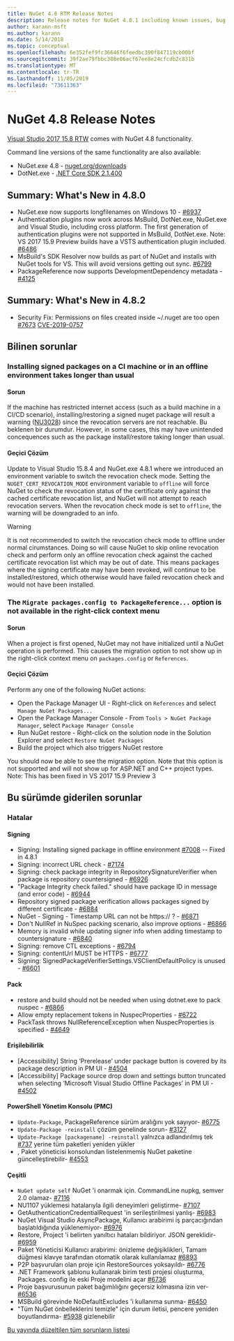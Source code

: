 ```yaml
---
title: NuGet 4.8 RTM Release Notes
description: Release notes for NuGet 4.8.1 including known issues, bug fixes, added features, and DCRs.
author: karann-msft
ms.author: karann
ms.date: 5/14/2018
ms.topic: conceptual
ms.openlocfilehash: 6e352fef9fc36646f6feedbc390f847119cb00bf
ms.sourcegitcommit: 39f2ae79fbbc308e06acf67ee8e24cfcdb2c831b
ms.translationtype: MT
ms.contentlocale: tr-TR
ms.lasthandoff: 11/05/2019
ms.locfileid: "73611363"
---
```

# <a name="nuget-48-release-notes"></a>NuGet 4.8 Release Notes

[Visual Studio 2017 15.8 RTW](https://www.visualstudio.com/news/releasenotes/vs2017-relnotes) comes with NuGet 4.8 functionality.


Command line versions of the same functionality are also available:
* NuGet.exe 4.8 - [nuget.org/downloads](https://nuget.org/downloads)
* DotNet.exe - [.NET Core SDK 2.1.400](https://www.microsoft.com/net/download/visual-studio-sdks)


## <a name="summary-whats-new-in-480"></a>Summary: What's New in 4.8.0
* NuGet.exe now supports longfilenames on Windows 10 - [#6937](https://github.com/NuGet/Home/issues/6937)
* Authentication plugins now work across MsBuild, DotNet.exe, NuGet.exe and Visual Studio, including cross platform. The first generation of authentication plugins were not supported in MsBuild, DotNet.exe. Note: VS 2017 15.9 Preview builds have a VSTS authentication plugin included. [#6486](https://github.com/NuGet/Home/issues/6486)
* MsBuild's SDK Resolver now builds as part of NuGet and installs with NuGet tools for VS. This will avoid versions getting out sync. [#6799](https://github.com/NuGet/Home/issues/6799)
* PackageReference now supports DevelopmentDependency metadata - [#4125](https://github.com/NuGet/Home/issues/4125)

## <a name="summary-whats-new-in-482"></a>Summary: What's New in 4.8.2

* Security Fix: Permissions on files created inside ~/.nuget are too open [#7673](https://github.com/NuGet/Home/issues/7673) [CVE-2019-0757](https://portal.msrc.microsoft.com/en-us/security-guidance/advisory/CVE-2019-0757)

## <a name="known-issues"></a>Bilinen sorunlar
### <a name="installing-signed-packages-on-a-ci-machine-or-in-an-offline-environment-takes-longer-than-usual"></a>Installing signed packages on a CI machine or in an offline environment takes longer than usual

#### <a name="issue"></a>Sorun
If the machine has restricted internet access (such as a build machine in a CI/CD scenario), installing/restoring a signed nuget package will result a warning ([NU3028](https://docs.microsoft.com/nuget/reference/errors-and-warnings/nu3028)) since the revocation servers are not reachable. Bu beklenen bir durumdur. However, in some cases, this may have unintended concequences such as the package install/restore taking longer than usual.

#### <a name="workaround"></a>Geçici Çözüm
Update to Visual Studio 15.8.4 and NuGet.exe 4.8.1 where we introduced an environment variable to switch the revocation check mode.
Setting the `NUGET_CERT_REVOCATION_MODE` environment variable to `offline` will force NuGet to check the revocation status of the certificate only against the cached certificate revocation list, and NuGet will not attempt to reach revocation servers. When the revocation check mode is set to `offline`, the warning will be downgraded to an info.

> [!Warning]
> It is not recommended to switch the revocation check mode to offline under normal cirumstances. Doing so will cause NuGet to skip online revocation check and perform only an offline revocation check against the cached certificate revocation list which may be out of date. This means packages where the signing certificate may have been revoked, will continue to be installed/restored, which otherwise would have failed revocation check and would not have been installed.

### <a name="the-migrate-packagesconfig-to-packagereference-option-is-not-available-in-the-right-click-context-menu"></a>The `Migrate packages.config to PackageReference...` option is not available in the right-click context menu

#### <a name="issue"></a>Sorun

When a project is first opened, NuGet may not have initialized until a NuGet operation is performed. This causes the migration option to not show up in the right-click context menu on `packages.config` or `References`.

#### <a name="workaround"></a>Geçici Çözüm

Perform any one of the following NuGet actions:
* Open the Package Manager UI - Right-click on `References` and select `Manage NuGet Packages...`
* Open the Package Manager Console - From `Tools > NuGet Package Manager`, select `Package Manager Console`
* Run NuGet restore - Right-click on the solution node in the Solution Explorer and select `Restore NuGet Packages`
* Build the project which also triggers NuGet restore

You should now be able to see the migration option. Note that this option is not supported and will not show up for ASP.NET and C++ project types.
Note: This has been fixed in VS 2017 15.9 Preview 3

## <a name="issues-fixed-in-this-release"></a>Bu sürümde giderilen sorunlar

### <a name="bugs"></a>Hatalar
#### <a name="signing"></a>Signing
* Signing: Installing signed package in offline environment [#7008](https://github.com/NuGet/Home/issues/7008) -- Fixed in 4.8.1
* Signing:  incorrect URL check - [#7174](https://github.com/NuGet/Home/issues/7174)
* Signing:  check package integrity in RepositorySignatureVerifier when package is repository countersigned - [#6926](https://github.com/NuGet/Home/issues/6926)
* "Package Integrity check failed." should have package ID in message (and error code) - [#6944](https://github.com/NuGet/Home/issues/6944)
* Repository signed package verification allows packages signed by different certificate - [#6884](https://github.com/NuGet/Home/issues/6884)
* NuGet - Signing - Timestamp URL can not be https:// ? - [#6871](https://github.com/NuGet/Home/issues/6871)
* Don't NullRef in NuSpec packing scenario, also improve options - [#6866](https://github.com/NuGet/Home/issues/6866)
* Memory is invalid while updating signer info when adding timestamp to countersignature - [#6840](https://github.com/NuGet/Home/issues/6840)
* Signing:  remove CTL exceptions - [#6794](https://github.com/NuGet/Home/issues/6794)
* Signing:  contentUrl MUST be HTTPS - [#6777](https://github.com/NuGet/Home/issues/6777)
* Signing:  SignedPackageVerifierSettings.VSClientDefaultPolicy is unused - [#6601](https://github.com/NuGet/Home/issues/6601)


#### <a name="pack"></a>Pack
* restore and build should not be needed when using dotnet.exe to pack nuspec - [#6866](https://github.com/NuGet/Home/issues/6866)
* Allow empty replacement tokens in NuspecProperties  - [#6722](https://github.com/NuGet/Home/issues/6722)
* PackTask throws NullReferenceException when NuspecProperties is specified - [#4649](https://github.com/NuGet/Home/issues/4649)

#### <a name="accessibility"></a>Erişilebilirlik
* [Accessibility] String ‘Prerelease’ under package button is covered by its package description in PM UI - [#4504](https://github.com/NuGet/Home/issues/4504)
* [Accessibility] Package source drop down and settings button truncated when selecting ‘Microsoft Visual Studio Offline Packages’ in PM UI - [#4502](https://github.com/NuGet/Home/issues/4502)

#### <a name="powershell-management-console-pmc"></a>PowerShell Yönetim Konsolu (PMC)
* `Update-Package`, PackageReference sürüm aralığını yok sayıyor- [#6775](https://github.com/NuGet/Home/issues/6775)
* `Update-Package -reinstall` çözüm genelinde sorun- [#3127](https://github.com/NuGet/Home/issues/3127)
* `Update-Package [packagename] -reinstall` yalnızca adlandırılmış tek [#737](https://github.com/NuGet/Home/issues/737) yerine tüm paketleri yeniden yükler
* , Paket yöneticisi konsolundan listelenmemiş NuGet paketine güncelleştirebilir- [#4553](https://github.com/NuGet/Home/issues/4553)

#### <a name="misc"></a>Çeşitli
* `NuGet update self` NuGet 'i onarmak için. CommandLine nupkg, semver 2.0 olamaz- [#7116](https://github.com/NuGet/Home/issues/7116)
* NU1107 yüklemesi hatalarıyla ilgili deneyimleri geliştirme- [#7107](https://github.com/NuGet/Home/issues/7107)
* GetAuthenticationCredentialRequest 'in serileştirilmesi yanlış- [#6983](https://github.com/NuGet/Home/issues/6983)
* NuGet Visual Studio AsyncPackage, Kullanıcı arabirimi iş parçacığından başlatıldığında yüklenemiyor- [#6976](https://github.com/NuGet/Home/issues/6976)
* Restore, Project 'i belirten yanıltıcı hataları bildiriyor. JSON gereklidir- [#6959](https://github.com/NuGet/Home/issues/6959)
* Paket Yöneticisi Kullanıcı arabirimi: önizleme değişiklikleri, Tamam düğmesi klavye tarafından otomatik olarak kullanılamaz [#6893](https://github.com/NuGet/Home/issues/6893)
* P2P başvuruları olan proje için RestoreSources yoksayıldı- [#6776](https://github.com/NuGet/Home/issues/6776)
* .NET Framework şablonu kullanarak birim testi projesi oluşturma, Packages. config ile eski Proje modelini açar [#6736](https://github.com/NuGet/Home/issues/6736)
* Proje başvurusunun paket bağımlılığını geçersiz kılmasına izin ver- [#6536](https://github.com/NuGet/Home/issues/6536)
* MSBuild görevinde NoDefaultExcludes 'i kullanıma sunma- [#6450](https://github.com/NuGet/Home/issues/6450)
* "Tüm NuGet önbelleklerini temizle" için durum iletisi, pencere yeniden boyutlandırma- [#5938](https://github.com/NuGet/Home/issues/5938) gizlenebilir


[Bu yayında düzeltilen tüm sorunların listesi](https://github.com/NuGet/Home/issues?q=is%3Aissue+is%3Aclosed+milestone%3A%224.8")
